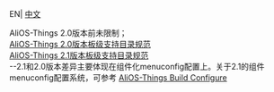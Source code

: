EN| [中文](AliOS-Things板级支持目录规范) 

AliOS-Things 2.0版本前未限制；  
[AliOS-Things 2.0版本板级支持目录规范](AliOS-Things板级支持目录规范V20)  
[AliOS-Things 2.1版本板级支持目录规范](AliOS-Things板级支持目录规范V21)  
	--2.1和2.0版本差异主要体现在组件化menuconfig配置上。关于2.1的组件menuconfig配置系统，可参考
	[AliOS-Things Build Configure](AliOS-Things-Build-Configure)
